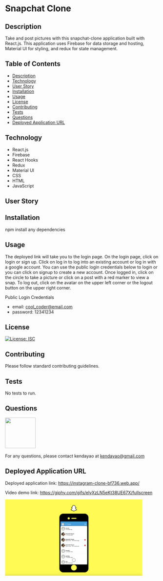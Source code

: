 # Snapchat Clone

## Description

Take and post pictures with this snapchat-clone application built with React.js. This application uses Firebase for data storage and hosting, Material UI for styling, and redux for state management.

## Table of Contents

- [Description](#description)
- [Technology](#technology)
- [User Story](#user-story)
- [Installation](#installation)
- [Usage](#usage)
- [License](#license)
- [Contributing](#contributing)
- [Tests](#tests)
- [Questions](#questions)
- [Deployed Application URL](#deployed-application-URL)

## Technology

- React.js
- Firebase
- React Hooks
- Redux
- Material UI
- CSS
- HTML
- JavaScript

## User Story

## Installation

npm install any dependencies

## Usage

The deployed link will take you to the login page. On the login page, click on login or sign up. Click on log in to log into an existing account or log in with a google account. You can use the public login credentials below to login or you can click on signup to create a new account. Once logged in, click on the circle to take a picture or click on a post with a red marker to view a snap. To log out, click on the avatar on the upper left corner or the logout button on the upper right corner.

Public Login Credentials

- email: cool_coder@email.com
- password: 12341234

## License

[![License: ISC](https://img.shields.io/badge/License-ISC-blue.svg)](https://opensource.org/licenses/ISC)

## Contributing

Please follow standard contributing guidelines.

## Tests

No tests to run.

## Questions

<img src="https://avatars3.githubusercontent.com/u/62568395?v=4" width="100" height="100">

For any questions, please contact kendayao at kendayao@gmail.com

## Deployed Application URL

Deployed application link: https://instagram-clone-bf736.web.app/

Video demo link: https://giphy.com/gifs/elyXzLN5eKt38UE67X/fullscreen

<img src="public/snapchat-clone.png" width="450" height="250">
